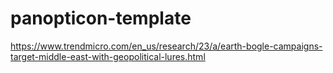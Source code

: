 # panopticon-template

https://www.trendmicro.com/en_us/research/23/a/earth-bogle-campaigns-target-middle-east-with-geopolitical-lures.html
